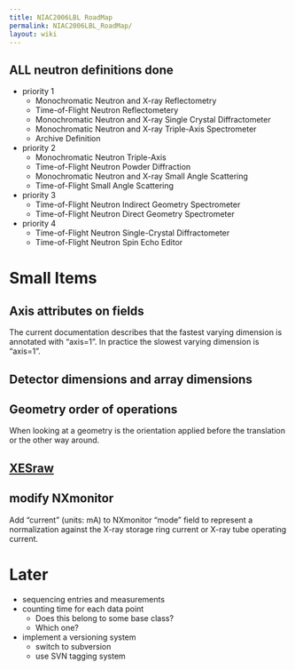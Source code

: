 ```yaml
---
title: NIAC2006LBL RoadMap
permalink: NIAC2006LBL_RoadMap/
layout: wiki
---
```


**ALL** neutron definitions **done**
------------------------------------

-   priority 1
    -   Monochromatic Neutron and X-ray Reflectometry
    -   Time-of-Flight Neutron Reflectometery
    -   Monochromatic Neutron and X-ray Single Crystal Diffractometer
    -   Monochromatic Neutron and X-ray Triple-Axis Spectrometer
    -   Archive Definition
-   priority 2
    -   Monochromatic Neutron Triple-Axis
    -   Time-of-Flight Neutron Powder Diffraction
    -   Monochromatic Neutron and X-ray Small Angle Scattering
    -   Time-of-Flight Small Angle Scattering
-   priority 3
    -   Time-of-Flight Neutron Indirect Geometry Spectrometer
    -   Time-of-Flight Neutron Direct Geometry Spectrometer
-   priority 4
    -   Time-of-Flight Neutron Single-Crystal Diffractometer
    -   Time-of-Flight Neutron Spin Echo Editor

Small Items
===========

Axis attributes on fields
-------------------------

The current documentation describes that the fastest varying dimension
is annotated with “axis=1”. In practice the slowest varying dimension is
“axis=1”.

Detector dimensions and array dimensions
----------------------------------------

Geometry order of operations
----------------------------

When looking at a geometry is the orientation applied before the
translation or the other way around.

[XESraw](XESraw "wikilink")
---------------------------

modify NXmonitor
----------------

Add “current” (units: mA) to NXmonitor “mode” field to represent a
normalization against the X-ray storage ring current or X-ray tube
operating current.

Later
=====

-   sequencing entries and measurements
-   counting time for each data point
    -   Does this belong to some base class?
    -   Which one?
-   implement a versioning system
    -   switch to subversion
    -   use SVN tagging system

